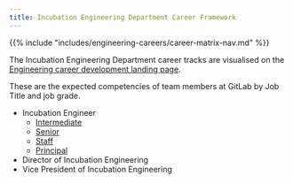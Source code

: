 ```yaml
---
title: Incubation Engineering Department Career Framework
---
```


{{% include "includes/engineering-careers/career-matrix-nav.md" %}}

The Incubation Engineering Department career tracks are visualised on the [Engineering career development landing page](/handbook/engineering/careers/#incubation-engineering-department).

These are the expected competencies of team members at GitLab by Job Title and job grade.

- Incubation Engineer
  - [Intermediate](/handbook/engineering/careers/matrix/development/incubation/intermediate/)
  - [Senior](/handbook/engineering/careers/matrix/development/incubation/senior/)
  - [Staff](/handbook/engineering/careers/matrix/development/incubation/staff/)
  - [Principal](/handbook/engineering/careers/matrix/development/incubation/principal/)
- Director of Incubation Engineering
- Vice President of Incubation Engineering
